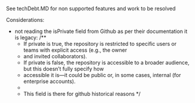 See techDebt.MD for non supported features and work to be resolved

Considerations:

- not reading the isPrivate field from Github as per their documentation it is legacy:
/**
    * If private is true, the repository is restricted to specific users or teams with explicit access (e.g., the owner
    * and invited collaborators).
    * If private is false, the repository is accessible to a broader audience, but this doesn’t fully specify how
    * accessible it is—it could be public or, in some cases, internal (for enterprise accounts).
    *
    * This field is there for github historical reasons
    */